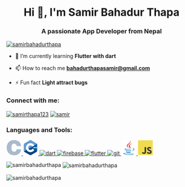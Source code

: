 <h1 align="center">Hi 👋, I'm Samir Bahadur Thapa</h1>
<h3 align="center">A passionate App Developer from Nepal</h3>

<p align="left"> <a href="https://github.com/ryo-ma/github-profile-trophy"><img src="https://github-profile-trophy.vercel.app/?username=samirbahadurthapa" alt="samirbahadurthapa" /></a> </p>

- 🌱 I’m currently learning **Flutter with dart**

- 📫 How to reach me **bahadurthapasamir@gmail.com**

- ⚡ Fun fact **Light attract bugs**

<h3 align="left">Connect with me:</h3>
<p align="left">
<a href="https://twitter.com/samirthapa123" target="blank"><img align="center" src="https://raw.githubusercontent.com/rahuldkjain/github-profile-readme-generator/master/src/images/icons/Social/twitter.svg" alt="samirthapa123" height="30" width="40" /></a>
<a href="https://www.leetcode.com/samir" target="blank"><img align="center" src="https://raw.githubusercontent.com/rahuldkjain/github-profile-readme-generator/master/src/images/icons/Social/leet-code.svg" alt="samir" height="30" width="40" /></a>
</p>

<h3 align="left">Languages and Tools:</h3>
<p align="left"> <a href="https://www.cprogramming.com/" target="_blank" rel="noreferrer"> <img src="https://raw.githubusercontent.com/devicons/devicon/master/icons/c/c-original.svg" alt="c" width="40" height="40"/> </a> <a href="https://www.w3schools.com/cpp/" target="_blank" rel="noreferrer"> <img src="https://raw.githubusercontent.com/devicons/devicon/master/icons/cplusplus/cplusplus-original.svg" alt="cplusplus" width="40" height="40"/> </a> <a href="https://dart.dev" target="_blank" rel="noreferrer"> <img src="https://www.vectorlogo.zone/logos/dartlang/dartlang-icon.svg" alt="dart" width="40" height="40"/> </a> <a href="https://firebase.google.com/" target="_blank" rel="noreferrer"> <img src="https://www.vectorlogo.zone/logos/firebase/firebase-icon.svg" alt="firebase" width="40" height="40"/> </a> <a href="https://flutter.dev" target="_blank" rel="noreferrer"> <img src="https://www.vectorlogo.zone/logos/flutterio/flutterio-icon.svg" alt="flutter" width="40" height="40"/> </a> <a href="https://git-scm.com/" target="_blank" rel="noreferrer"> <img src="https://www.vectorlogo.zone/logos/git-scm/git-scm-icon.svg" alt="git" width="40" height="40"/> </a> <a href="https://www.java.com" target="_blank" rel="noreferrer"> <img src="https://raw.githubusercontent.com/devicons/devicon/master/icons/java/java-original.svg" alt="java" width="40" height="40"/> </a> <a href="https://developer.mozilla.org/en-US/docs/Web/JavaScript" target="_blank" rel="noreferrer"> <img src="https://raw.githubusercontent.com/devicons/devicon/master/icons/javascript/javascript-original.svg" alt="javascript" width="40" height="40"/> </a> </p>

<p><img align="left" src="https://github-readme-stats.vercel.app/api/top-langs?username=samirbahadurthapa&show_icons=true&locale=en&layout=compact" alt="samirbahadurthapa" /></p>

<p>&nbsp;<img align="center" src="https://github-readme-stats.vercel.app/api?username=samirbahadurthapa&show_icons=true&locale=en" alt="samirbahadurthapa" /></p>

<p><img align="center" src="https://github-readme-streak-stats.herokuapp.com/?user=samirbahadurthapa&" alt="samirbahadurthapa" /></p>

